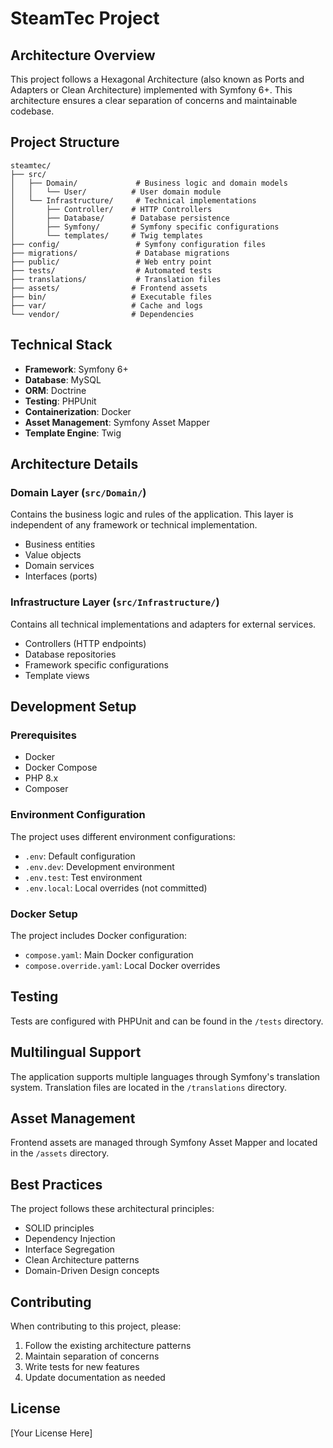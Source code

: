 # SteamTec Project

## Architecture Overview

This project follows a Hexagonal Architecture (also known as Ports and Adapters or Clean Architecture) implemented with Symfony 6+. This architecture ensures a clear separation of concerns and maintainable codebase.

## Project Structure

```
steamtec/
├── src/
│   ├── Domain/             # Business logic and domain models
│   │   └── User/          # User domain module
│   └── Infrastructure/     # Technical implementations
│       ├── Controller/    # HTTP Controllers
│       ├── Database/      # Database persistence
│       ├── Symfony/       # Symfony specific configurations
│       └── templates/     # Twig templates
├── config/                 # Symfony configuration files
├── migrations/             # Database migrations
├── public/                 # Web entry point
├── tests/                  # Automated tests
├── translations/           # Translation files
├── assets/                # Frontend assets
├── bin/                   # Executable files
├── var/                   # Cache and logs
└── vendor/                # Dependencies
```

## Technical Stack

- **Framework**: Symfony 6+
- **Database**: MySQL
- **ORM**: Doctrine
- **Testing**: PHPUnit
- **Containerization**: Docker
- **Asset Management**: Symfony Asset Mapper
- **Template Engine**: Twig

## Architecture Details

### Domain Layer (`src/Domain/`)
Contains the business logic and rules of the application. This layer is independent of any framework or technical implementation.

- Business entities
- Value objects
- Domain services
- Interfaces (ports)

### Infrastructure Layer (`src/Infrastructure/`)
Contains all technical implementations and adapters for external services.

- Controllers (HTTP endpoints)
- Database repositories
- Framework specific configurations
- Template views

## Development Setup

### Prerequisites
- Docker
- Docker Compose
- PHP 8.x
- Composer

### Environment Configuration
The project uses different environment configurations:
- `.env`: Default configuration
- `.env.dev`: Development environment
- `.env.test`: Test environment
- `.env.local`: Local overrides (not committed)

### Docker Setup
The project includes Docker configuration:
- `compose.yaml`: Main Docker configuration
- `compose.override.yaml`: Local Docker overrides

## Testing

Tests are configured with PHPUnit and can be found in the `/tests` directory.

## Multilingual Support

The application supports multiple languages through Symfony's translation system. Translation files are located in the `/translations` directory.

## Asset Management

Frontend assets are managed through Symfony Asset Mapper and located in the `/assets` directory.

## Best Practices

The project follows these architectural principles:
- SOLID principles
- Dependency Injection
- Interface Segregation
- Clean Architecture patterns
- Domain-Driven Design concepts

## Contributing

When contributing to this project, please:
1. Follow the existing architecture patterns
2. Maintain separation of concerns
3. Write tests for new features
4. Update documentation as needed

## License

[Your License Here] 